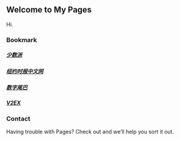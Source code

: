 ## Welcome to My Pages

Hi.

### Bookmark

##### [少数派](https://sspai.com) 
##### [纽约时报中文网](https://cn.nytimes.com)
##### [数字尾巴](http://www.dgtle.com)
##### [V2EX](https://www.v2ex.com)



### Contact

Having trouble with Pages? Check out and we’ll help you sort it out.
